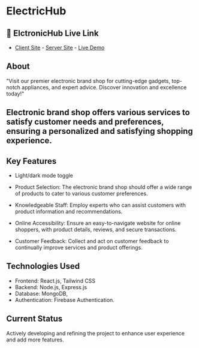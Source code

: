 
# ElectricHub

## 🔗 ElctronicHub Live Link

- [Client Site](https://github.com/naymhossen1b/ElectricHub-Client-Site) - [Server Site](https://github.com/naymhossen1b/ElectricHub-Server-Site-) - [Live Demo](https://elctronic-hub.netlify.app/)

## About
"Visit our premier electronic brand shop for cutting-edge gadgets, top-notch appliances, and expert advice. Discover innovation and excellence today!"

## Electronic brand shop offers various services to satisfy customer needs and preferences, ensuring a personalized and satisfying shopping experience.

## Key Features

- Light/dark mode toggle
- Product Selection: The electronic brand shop should offer a wide range of products to cater to various customer preferences.

- Knowledgeable Staff: Employ experts who can assist customers with product information and recommendations.

- Online Accessibility: Ensure an easy-to-navigate website for online shoppers, with product details, reviews, and secure transactions.

- Customer Feedback: Collect and act on customer feedback to continually improve services and product offerings.


## Technologies Used

  - Frontend: React.js, Tailwind CSS
  - Backend: Node.js, Express.js
  - Database: MongoDB,
  - Authentication: Firebase Authentication.

## Current Status

Actively developing and refining the project to enhance user experience and add more features.
